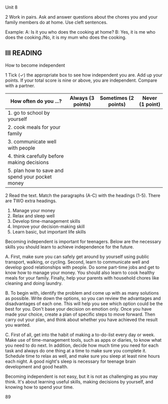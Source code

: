 Unit 8

2 Work in pairs. Ask and answer questions about the chores you and your family members do at home. Use cleft sentences.

Example: A: Is it you who does the cooking at home?
         B: Yes, it is me who does the cooking./No, it is my mum who does the cooking.

## III READING

How to become independent

1 Tick (✓) the appropriate box to see how independent you are. Add up your points. If your total score is nine or above, you are independent. Compare with a partner.

| How often do you ...? | Always (3 points) | Sometimes (2 points) | Never (1 point) |
|------------------------|-------------------|----------------------|-----------------|
| 1. go to school by yourself |  |  |  |
| 2. cook meals for your family |  |  |  |
| 3. communicate well with people |  |  |  |
| 4. think carefully before making decisions |  |  |  |
| 5. plan how to save and spend your pocket money |  |  |  |

2 Read the text. Match the paragraphs (A-C) with the headings (1-5). There are TWO extra headings.
1. Manage your money
2. Relax and sleep well
3. Develop time-management skills
4. Improve your decision-making skill
5. Learn basic, but important life skills

Becoming independent is important for teenagers. Below are the necessary skills you should learn to achieve independence for the future.

A.
First, make sure you can safely get around by yourself using public transport, walking, or cycling. Second, learn to communicate well and develop good relationships with people. Do some part-time jobs and get to know how to manage your money. You should also learn to cook healthy meals for your family. Finally, help your parents with household chores like cleaning and doing laundry.

B.
To begin with, identify the problem and come up with as many solutions as possible. Write down the options, so you can review the advantages and disadvantages of each one. This will help you see which option could be the best for you. Don't base your decision on emotion only. Once you have made your choice, create a plan of specific steps to move forward. Then carry out your plan, and think about whether you have achieved the result you wanted.

C.
First of all, get into the habit of making a to-do-list every day or week. Make use of time-management tools, such as apps or diaries, to know what you need to do next. In addition, decide how much time you need for each task and always do one thing at a time to make sure you complete it. Schedule time to relax as well, and make sure you sleep at least nine hours each night. A good night's sleep is necessary for teenage brain development and good health.

Becoming independent is not easy, but it is not as challenging as you may think. It's about learning useful skills, making decisions by yourself, and knowing how to spend your time.

89